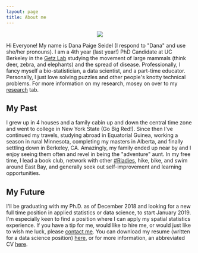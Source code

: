 ```yaml
---
layout: page
title: About me
---
```


<p align="center"><img src="https://dpseidel.github.io/img/profile.png"/></p>

Hi Everyone! My name is Dana Paige Seidel (I respond to "Dana" and use she/her pronouns). I am a 4th year (last year!) PhD Candidate at UC Berkeley in the [Getz Lab](https://nature.berkeley.edu/getzlab) studying the movement of large mammals (think deer, zebra, and elephants) and the spread of disease. Professionally, I fancy myself a bio-statistician, a data scientist, and a part-time educator. Personally, I just love solving puzzles and other people's knotty technical problems. For more information on my research, mosey on over to my [research](https://dpseidel.github.io/research/) tab.

## My Past

I grew up in 4 houses and a family cabin up and down the central time zone and went to college in New York State (Go Big Red!). Since then I've continued my travels, studying abroad in Equatorial Guinea, working a season in rural Minnesota, completing my masters in Alberta, and finally settling down in Berkeley, CA. Amazingly, my family ended up near by and I enjoy seeing them often and revel in being the "adventure" aunt. In my free time, I lead a book club, network with other [#Rladies](https://twitter.com/RLadiesSF), hike, bike, and swim around East Bay, and generally seek out self-improvement and learning opportunities. 

## My Future

I'll be graduating with my Ph.D. as of December 2018 and looking for a new full time position in applied statistics or data science, to start January 2019. I'm especially keen to find a position where I can apply my spatial statistics experience. If you have a tip for me, would like to hire me, or would just like to wish me luck, please <a href="mailto:dana.seidel@gmail.com">contact me</a>. You can download my resume (written for a data science position) [here](), or for more information, an abbreviated CV [here](). 



